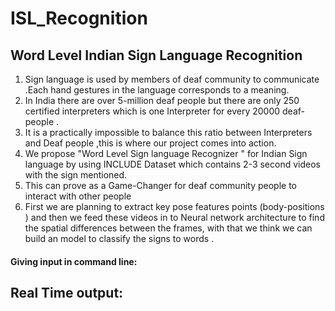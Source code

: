 # ISL_Recognition

## Word Level Indian Sign Language Recognition 

1. Sign language is used by members of deaf community to communicate .Each hand gestures in the language corresponds to a meaning.
2. In India there are over 5-million deaf people but there are only 250 certified interpreters which is one Interpreter for every 20000 deaf-people .
3. It is a practically impossible to balance this ratio between Interpreters and Deaf people ,this is where our project comes into action.
4. We propose  "Word Level Sign language Recognizer " for Indian Sign language by using  INCLUDE Dataset which  contains 2-3 second videos with the sign mentioned. 
5. This can prove as a Game-Changer for deaf community people to interact with other people 
6. First we are planning to extract key pose features points (body-positions ) and then we feed these videos in to Neural network architecture to find the spatial differences      between the frames, with that we think we can build an model to classify the signs to words .



#### Giving input in command line:





## Real Time output:

